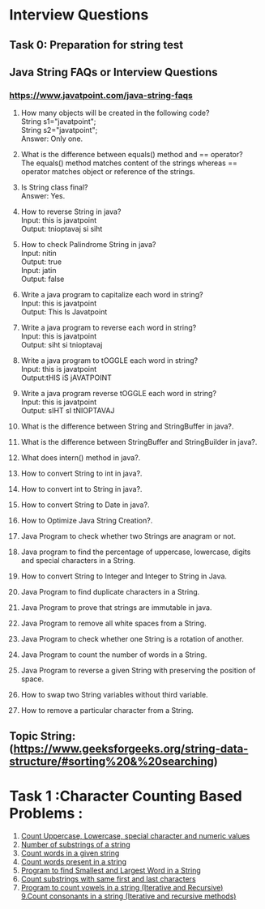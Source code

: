 # Interview Questions 
## Task 0: Preparation for string test

## Java String FAQs or Interview Questions
### https://www.javatpoint.com/java-string-faqs

1) How many objects will be created in the following code?</br>
String s1="javatpoint";</br>
String s2="javatpoint";</br>
Answer: Only one.</br>

2) What is the difference between equals() method and == operator?</br>
The equals() method matches content of the strings whereas == operator matches object or reference of the strings.</br>

3) Is String class final?</br>
Answer: Yes.</br>

4) How to reverse String in java?</br>
Input:  this is javatpoint</br>
Output: tnioptavaj si siht</br>

5) How to check Palindrome String in java?</br>
Input:  nitin</br>
Output: true</br>
Input: jatin</br>
Output: false</br>

6) Write a java program to capitalize each word in string?</br>
Input: this is javatpoint</br>
Output: This Is Javatpoint</br>

7) Write a java program to reverse each word in string?</br>
Input: this is javatpoint</br>
Output: siht si tnioptavaj</br>

8) Write a java program to tOGGLE each word in string?</br>
Input: this is javatpoint</br>
Output:tHIS iS jAVATPOINT</br>

9) Write a java program reverse tOGGLE each word in string?</br>
Input: this is javatpoint</br>
Output: sIHT sI tNIOPTAVAJ</br>

10) What is the difference between String and StringBuffer in java?.</br>
11) What is the difference between StringBuffer and StringBuilder in java?.</br>
12) What does intern() method in java?.</br>
13) How to convert String to int in java?.</br>
14) How to convert int to String in java?.</br>
15) How to convert String to Date in java?.</br>
16) How to Optimize Java String Creation?.</br>
17) Java Program to check whether two Strings are anagram or not.</br>
18) Java program to find the percentage of uppercase, lowercase, digits and special characters in a String.</br>
19) How to convert String to Integer and Integer to String in Java.</br>
20) Java Program to find duplicate characters in a String.</br>
21) Java Program to prove that strings are immutable in java.</br>
22) Java Program to remove all white spaces from a String.</br>
23) Java Program to check whether one String is a rotation of another.</br>
24) Java Program to count the number of words in a String.</br>
25) Java Program to reverse a given String with preserving the position of space.</br>
26) How to swap two String variables without third variable.</br>
27) How to remove a particular character from a String.</br>

## Topic String:(https://www.geeksforgeeks.org/string-data-structure/#sorting%20&%20searching)

# Task 1 :Character Counting Based Problems :

1. [Count Uppercase, Lowercase, special character and numeric values](https://github.com/maainul/Java/blob/master/src/javastrings/intervieQuestions/geeksForgeeks/_1_CountUppercaseLowercaseSpecialCharacterAndNumericValues.java)</br>
2. [Number of substrings of a string](https://github.com/maainul/Java/blob/master/src/javastrings/intervieQuestions/geeksForgeeks/_2_NumberOfSubstringsOfaString.java)</br>
3. [Count words in a given string](https://github.com/maainul/Java/blob/master/src/javastrings/intervieQuestions/geeksForgeeks/_3_CountNumberOfWords.java)</br>
4. [Count words present in a string](https://github.com/maainul/Java/blob/master/src/javastrings/intervieQuestions/geeksForgeeks/_4_CountWordsPresentInaString.java)</br>
5. [Program to find Smallest and Largest Word in a String](https://github.com/maainul/Java/blob/master/src/javastrings/intervieQuestions/geeksForgeeks/_5_FindSmallestAndLargestWord.java)</br>
6. [Count substrings with same first and last characters](https://github.com/maainul/Java/blob/master/src/javastrings/intervieQuestions/geeksForgeeks/_6_CountSubstringsWithSameFirstAndLastCharacters.java)</br>
8. [Program to count vowels in a string (Iterative and Recursive)](https://github.com/maainul/Java/blob/master/src/javastrings/intervieQuestions/geeksForgeeks/_10_PrintWordVowelConsonent.java)</br>
[9.Count consonants in a string (Iterative and recursive methods)](https://github.com/maainul/Java/blob/master/src/javastrings/intervieQuestions/geeksForgeeks/_10_PrintWordVowelConsonent.java)</br>
